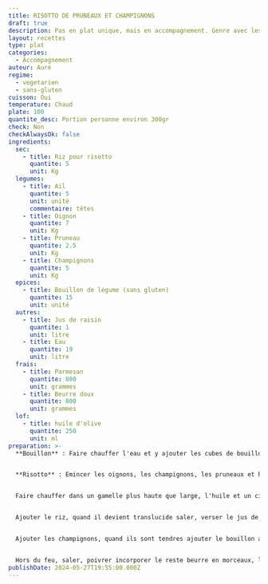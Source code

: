 ```yaml
---
title: RISOTTO DE PRUNEAUX ET CHAMPIGNONS
draft: true
description: Pas en plat unique, mais en accompagnement. Genre avec les farçous aveyronnais.
layout: recettes
type: plat
categories:
  - Accompagnement
auteur: Auré
regime:
  - vegetarien
  - sans-gluten
cuisson: Oui
temperature: Chaud
plate: 100
quantite_desc: Portion personne environ 300gr
check: Non
checkAlwaysOk: false
ingredients:
  sec:
    - title: Riz pour risotto
      quantite: 5
      unit: Kg
  legumes:
    - title: Ail
      quantite: 5
      unit: unité
      commentaire: têtes
    - title: Oignon
      quantite: 7
      unit: Kg
    - title: Pruneau
      quantite: 2.5
      unit: Kg
    - title: Champignons
      quantite: 5
      unit: Kg
  epices:
    - title: Bouillon de légume (sans gluten)
      quantite: 15
      unit: unité
  autres:
    - title: Jus de raisin
      quantite: 1
      unit: litre
    - title: Eau
      quantite: 19
      unit: litre
  frais:
    - title: Parmesan
      quantite: 800
      unit: grammes
    - title: Beurre doux
      quantite: 800
      unit: grammes
  lof:
    - title: huile d'olive
      quantite: 250
      unit: ml
preparation: >-
  **Bouillon** : Faire chauffer l'eau et y ajouter les cubes de bouillon


  **Risotto** : Emincer les oignons, les champignons, les pruneaux et hacher finement l'ail.


  Faire chauffer dans un gamelle plus haute que large, l'huile et un cinquième du beurre, ajouter les oignons puis l'ail. Laisser cuire quelques minutes.


  Ajouter le riz, quand il devient translucide saler, verser le jus de raisin et laisser évaporer en remuant.


  Ajouter les champignons, quand ils sont tendres ajouter le bouillon au fur et à mesure de son absorption jusqu'à ce que le riz soit tendre.


  Hors du feu, saler, poivrer incorporer le reste beurre en morceaux, le parmesan râpé et les morceaux de pruneaux. Mélanger, couvrir et laisser reposer.
publishDate: 2024-05-27T19:55:00.000Z
---
```

